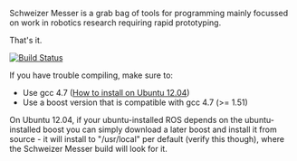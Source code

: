 Schweizer Messer is a grab bag of tools for programming mainly focussed on work
in robotics research requiring rapid prototyping.

That's it.

[![Build Status](http://129.132.38.183:8080/job/suitesparse/badge/icon)](http://129.132.38.183:8080/job/suitesparse/)

If you have trouble compiling, make sure to:
* Use gcc 4.7 ([How to install on Ubuntu 12.04](http://charette.no-ip.com:81/programming/2011-12-24_GCCv47/))
* Use a boost version that is compatible with gcc 4.7 (>= 1.51)

On Ubuntu 12.04, if your ubuntu-installed ROS depends on the ubuntu-installed
boost you can simply download a later boost and install it from source - it
will install to "/usr/local" per default (verify this though), where the 
Schweizer Messer build will look for it.
